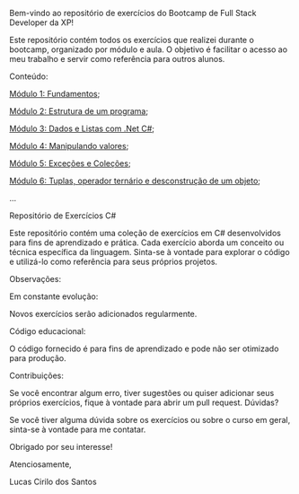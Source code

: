 Bem-vindo ao repositório de exercícios do Bootcamp de Full Stack Developer da XP!

Este repositório contém todos os exercícios que realizei durante o bootcamp, organizado por módulo e aula. O objetivo é facilitar o acesso ao meu trabalho e servir como referência para outros alunos.

Conteúdo:

[Módulo 1:  Fundamentos](https://github.com/lucas-cirilo/XP-Inc.--Full-Stack-Developer/tree/main/01%20-%20Fundamentos);

[Módulo 2: Estrutura de um programa](https://github.com/lucas-cirilo/XP-Inc.--Full-Stack-Developer/tree/main/02%20-%20Estrutura%20de%20um%20programa);

[Módulo 3: Dados e Listas com .Net C#](https://github.com/lucas-cirilo/XP-Inc.--Full-Stack-Developer/tree/main/03%20-%20Dados%20e%20Listas%20com%20.Net%20C%23);

[Módulo 4: Manipulando valores](https://github.com/lucas-cirilo/XP-Inc.--Full-Stack-Developer/tree/main/04%20-%20%20Manipulando%20valores);

[Módulo 5: Exceções e Coleções](https://github.com/lucas-cirilo/XP-Inc.--Full-Stack-Developer/tree/main/05%20-%20Exce%C3%A7%C3%B5es%20e%20Cole%C3%A7%C3%B5es);

[Módulo 6: Tuplas, operador ternário e desconstrução de um objeto](https://github.com/lucas-cirilo/XP-Inc.--Full-Stack-Developer/tree/main/06%20-%20Tuplas%2C%20operador%20tern%C3%A1rio%20e%20desconstru%C3%A7%C3%A3o%20de%20um%20objeto);

...

Repositório de Exercícios C#

Este repositório contém uma coleção de exercícios em C# desenvolvidos para fins de aprendizado e prática. Cada exercício aborda um conceito ou técnica específica da linguagem. Sinta-se à vontade para explorar o código e utilizá-lo como referência para seus próprios projetos.

Observações:

Em constante evolução: 

Novos exercícios serão adicionados regularmente.

Código educacional: 

O código fornecido é para fins de aprendizado e pode não ser otimizado para produção.

Contribuições: 

Se você encontrar algum erro, tiver sugestões ou quiser adicionar seus próprios exercícios, fique à vontade para abrir um pull request.
Dúvidas?

Se você tiver alguma dúvida sobre os exercícios ou sobre o curso em geral, sinta-se à vontade para me contatar.

Obrigado por seu interesse!

Atenciosamente,

Lucas Cirilo dos Santos
